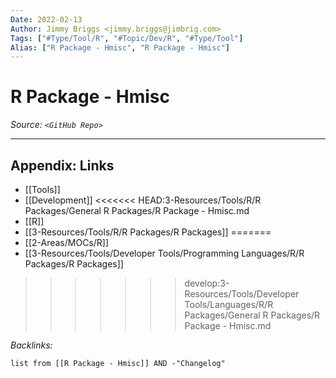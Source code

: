 ```yaml
---
Date: 2022-02-13
Author: Jimmy Briggs <jimmy.briggs@jimbrig.com>
Tags: ["#Type/Tool/R", "#Topic/Dev/R", "#Type/Tool"]
Alias: ["R Package - Hmisc", "R Package - Hmisc"]
---
```


# R Package - Hmisc

*Source: `<GitHub Repo>`*

***

## Appendix: Links

- [[Tools]]
- [[Development]]
<<<<<<< HEAD:3-Resources/Tools/R/R Packages/General R Packages/R Package - Hmisc.md
- [[R]]
- [[3-Resources/Tools/R/R Packages/R Packages]]
=======
- [[2-Areas/MOCs/R]]
- [[3-Resources/Tools/Developer Tools/Programming Languages/R/R Packages/R Packages]]
>>>>>>> develop:3-Resources/Tools/Developer Tools/Languages/R/R Packages/General R Packages/R Package - Hmisc.md


*Backlinks:*

```dataview
list from [[R Package - Hmisc]] AND -"Changelog"
```